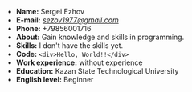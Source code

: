 * **Name:** Sergei Ezhov
* **E-mail:** *sezov1977@gmail.com*
* **Phone:** +79856001716
* **About:** Gain knowledge and skills in programming.
* **Skills:** I don't have the skills yet.
* **Code:** ```<div>Hello, World!!</div>```
* **Work experience:** without experience
* **Education:** Kazan State Technological University
* **English level:** Beginner